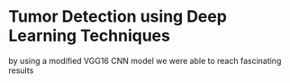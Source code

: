 # Tumor Detection using Deep Learning Techniques

by using a modified VGG16 CNN model we were able to reach fascinating results